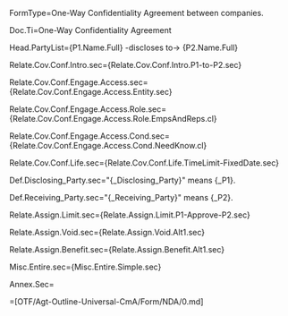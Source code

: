FormType=One-Way Confidentiality Agreement between companies.

Doc.Ti=One-Way Confidentiality Agreement

Head.PartyList={P1.Name.Full} -discloses to-> {P2.Name.Full}

Relate.Cov.Conf.Intro.sec={Relate.Cov.Conf.Intro.P1-to-P2.sec}

Relate.Cov.Conf.Engage.Access.sec={Relate.Cov.Conf.Engage.Access.Entity.sec}

Relate.Cov.Conf.Engage.Access.Role.sec={Relate.Cov.Conf.Engage.Access.Role.EmpsAndReps.cl}

Relate.Cov.Conf.Engage.Access.Cond.sec={Relate.Cov.Conf.Engage.Access.Cond.NeedKnow.cl}

Relate.Cov.Conf.Life.sec={Relate.Cov.Conf.Life.TimeLimit-FixedDate.sec}

Def.Disclosing_Party.sec="{_Disclosing_Party}" means {_P1}.

Def.Receiving_Party.sec="{_Receiving_Party}" means {_P2}.

Relate.Assign.Limit.sec={Relate.Assign.Limit.P1-Approve-P2.sec}

Relate.Assign.Void.sec={Relate.Assign.Void.Alt1.sec}

Relate.Assign.Benefit.sec={Relate.Assign.Benefit.Alt1.sec}

Misc.Entire.sec={Misc.Entire.Simple.sec}

Annex.Sec=</i>

=[OTF/Agt-Outline-Universal-CmA/Form/NDA/0.md]